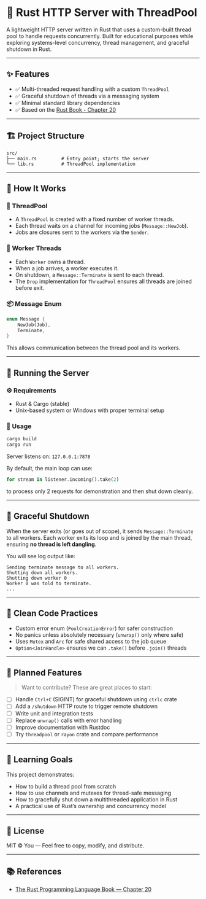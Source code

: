 # 🧵 Rust HTTP Server with ThreadPool

A lightweight HTTP server written in Rust that uses a custom-built thread pool to handle requests concurrently. Built for educational purposes while exploring systems-level concurrency, thread management, and graceful shutdown in Rust.

---

## ✨ Features

- ✅ Multi-threaded request handling with a custom `ThreadPool`
- ✅ Graceful shutdown of threads via a messaging system
- ✅ Minimal standard library dependencies
- ✅ Based on the [Rust Book - Chapter 20](https://doc.rust-lang.org/book/ch20-00-final-project-a-web-server.html)

---

## 🏗️ Project Structure

```
src/
├── main.rs         # Entry point; starts the server
└── lib.rs          # ThreadPool implementation
````

---

## 🚀 How It Works

### 🔁 ThreadPool

- A `ThreadPool` is created with a fixed number of worker threads.
- Each thread waits on a channel for incoming jobs (`Message::NewJob`).
- Jobs are closures sent to the workers via the `Sender`.

### 🧵 Worker Threads

- Each `Worker` owns a thread.
- When a job arrives, a worker executes it.
- On shutdown, a `Message::Terminate` is sent to each thread.
- The `Drop` implementation for `ThreadPool` ensures all threads are joined before exit.

### 📦 Message Enum

```rust
enum Message {
    NewJob(Job),
    Terminate,
}
````

This allows communication between the thread pool and its workers.

---

## 🧪 Running the Server

### ⚙️ Requirements

* Rust & Cargo (stable)
* Unix-based system or Windows with proper terminal setup

### 🔧 Usage

```bash
cargo build
cargo run
```

Server listens on: `127.0.0.1:7878`

By default, the main loop can use:

```rust
for stream in listener.incoming().take(2)
```

to process only 2 requests for demonstration and then shut down cleanly.

---

## 🛑 Graceful Shutdown

When the server exits (or goes out of scope), it sends `Message::Terminate` to all workers. Each worker exits its loop and is joined by the main thread, ensuring **no thread is left dangling**.

You will see log output like:

```
Sending terminate message to all workers.
Shutting down all workers.
Shutting down worker 0
Worker 0 was told to terminate.
...
```

---

## 🧹 Clean Code Practices

* Custom error enum (`PoolCreationError`) for safer construction
* No panics unless absolutely necessary (`unwrap()` only where safe)
* Uses `Mutex` and `Arc` for safe shared access to the job queue
* `Option<JoinHandle>` ensures we can `.take()` before `.join()` threads

---

## 🔮 Planned Features

> Want to contribute? These are great places to start:

* [ ] Handle `Ctrl+C` (SIGINT) for graceful shutdown using `ctrlc` crate
* [ ] Add a `/shutdown` HTTP route to trigger remote shutdown
* [ ] Write unit and integration tests
* [ ] Replace `unwrap()` calls with error handling
* [ ] Improve documentation with Rustdoc
* [ ] Try `threadpool` or `rayon` crate and compare performance

---

## 🧠 Learning Goals

This project demonstrates:

* How to build a thread pool from scratch
* How to use channels and mutexes for thread-safe messaging
* How to gracefully shut down a multithreaded application in Rust
* A practical use of Rust’s ownership and concurrency model

---

## 📄 License

MIT © You — Feel free to copy, modify, and distribute.

---

## 📚 References

* [The Rust Programming Language Book — Chapter 20](https://doc.rust-lang.org/book/ch20-00-final-project-a-web-server.html)
